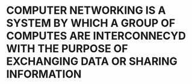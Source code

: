 # **COMPUTER NETWORKING IS A SYSTEM BY WHICH A GROUP OF COMPUTES ARE INTERCONNECYD WITH THE PURPOSE OF EXCHANGING DATA OR SHARING INFORMATION**
